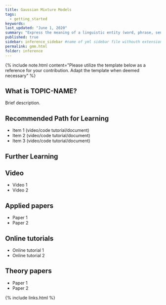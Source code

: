 ```yaml
---
title: Gaussian Mixture Models
tags:
  - getting_started
keywords: 
last_updated: "June 1, 2020"
summary: "Express the meaning of a linguistic entity (word, phrase, sentence, paragraph, or document) as a vector in a multi-dimensional space, such that the similarity between entities expresses their similarity in meaning"
published: true
sidebar: inference_sidebar #name of yml sidebar file withouth extension
permalink: gmm.html
folder: inference
---
```



{% include note.html content="Please utilize the template below as a reference for your contribution. Adapt the template when deemed necessary" %}

## What is TOPIC-NAME?

Brief description.


## Recommended Path for Learning

* Item 1 (video/code tutorial/document)
* Item 2 (video/code tutorial/document)
* Item 3 (video/code tutorial/document)

## Further Learning

## Video

* Video 1
* Video 2

## Applied papers 

* Paper 1
* Paper 2

## Online tutorials

* Online tutorial 1
* Online tutorial 2

## Theory papers 
* Paper 1
* Paper 2

{% include links.html %}
